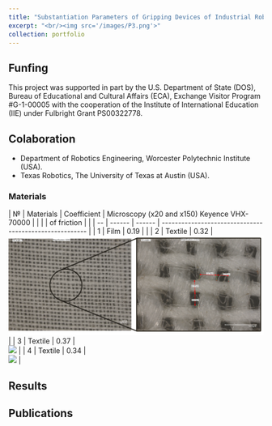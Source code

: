```yaml
---
title: "Substantiation Parameters of Gripping Devices of Industrial Robots and Methods of Manipulation of Flexible Objects"
excerpt: "<br/><img src='/images/P3.png'>"
collection: portfolio
---
```

## Funfing
This project was supported in part by the U.S. Department of State (DOS), Bureau of Educational and Cultural Affairs (ECA), Exchange Visitor Program #G-1-00005 with the cooperation of the Institute of International Education (IIE) under Fulbright Grant PS00322778.
## Colaboration
* Department of Robotics Engineering, Worcester Polytechnic Institute (USA).
* Texas Robotics, The University of Texas at Austin (USA).

### Materials

| №  | Materials | Coefficient | Microscopy (x20 and x150) Keyence VHX-70000             |
|    |           | of friction |                                                         |
| -- | ------    | ------      | ------------------------------------------------------- |
| 1  | Film      | 0.19        |                                                         |
| 2  | Textile   | 0.32        | <br/><img src='/images/2.jpg'>                          |
| 3  | Textile   | 0.37        | <br/><img src='/images/3.tif'>                          |
| 4  | Textile   | 0.34        | <br/><img src='/images/4.tif'>                          |

## Results


## Publications
